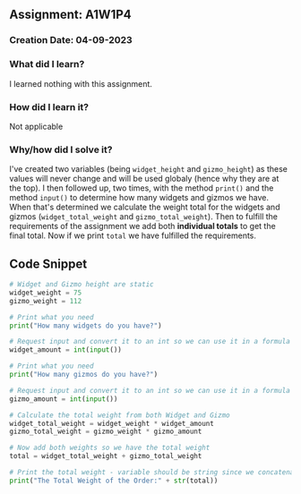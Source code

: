 ## Assignment: A1W1P4

### Creation Date: 04-09-2023

### What did I learn?
I learned nothing with this assignment.

### How did I learn it?
Not applicable

### Why/how did I solve it?
I've created two variables (being ``widget_height`` and ``gizmo_height``) as these values will never change and will be used globaly (hence why they are at the top).
I then followed up, two times, with the method ``print()`` and the method ``input()`` to determine how many widgets and gizmos we have.
When that's determined we calculate the weight total for the widgets and gizmos (``widget_total_weight`` and ``gizmo_total_weight``). 
Then to fulfill the requirements of the assignment we add both **individual totals** to get the final total. Now if we print ``total`` we have fulfilled the requirements. 

## Code Snippet
```python
# Widget and Gizmo height are static
widget_weight = 75
gizmo_weight = 112

# Print what you need
print("How many widgets do you have?")

# Request input and convert it to an int so we can use it in a formula
widget_amount = int(input())

# Print what you need
print("How many gizmos do you have?")

# Request input and convert it to an int so we can use it in a formula
gizmo_amount = int(input())

# Calculate the total weight from both Widget and Gizmo
widget_total_weight = widget_weight * widget_amount
gizmo_total_weight = gizmo_weight * gizmo_amount

# Now add both weights so we have the total weight
total = widget_total_weight + gizmo_total_weight

# Print the total weight - variable should be string since we concatenate it to a string 
print("The Total Weight of the Order:" + str(total))
```
